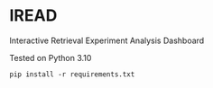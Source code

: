 # IREAD
Interactive Retrieval Experiment Analysis Dashboard



Tested on Python 3.10

```
pip install -r requirements.txt
```